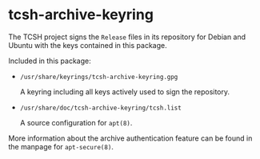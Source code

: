 tcsh-archive-keyring
====================

The TCSH project signs the `Release` files in its repository for Debian
and Ubuntu with the keys contained in this package.

Included in this package:

* `/usr/share/keyrings/tcsh-archive-keyring.gpg`

    A keyring including all keys actively used to sign the repository.

* `/usr/share/doc/tcsh-archive-keyring/tcsh.list`

    A source configuration for `apt(8)`.

More information about the archive authentication feature can be found
in the manpage for `apt-secure(8)`.
